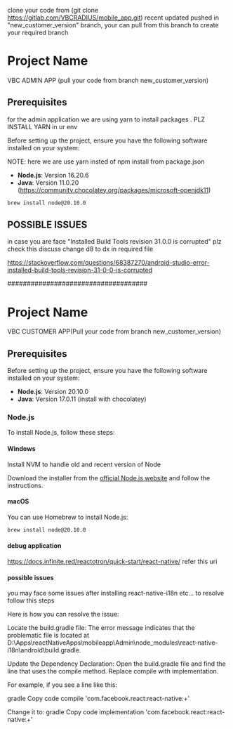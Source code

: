 clone your code from (git clone https://gitlab.com/VBCRADIUS/mobile_app.git)
recent updated pushed in "new_customer_version" branch, your can pull from this branch to create your
required branch

# Project Name

VBC ADMIN APP (pull your code from branch new_customer_version)

## Prerequisites

for the admin application we are using yarn to install packages . PLZ INSTALL YARN in ur env

Before setting up the project, ensure you have the following software installed on your system:

NOTE: here we are use yarn insted of npm install from package.json

- **Node.js**: Version 16.20.6
- **Java**: Version 11.0.20 (https://community.chocolatey.org/packages/microsoft-openjdk11)

```sh
brew install node@20.10.0
```

## POSSIBLE ISSUES

in case you are face "Installed Build Tools revision 31.0.0 is corrupted" plz check this discuss change d8 to dx in required file

https://stackoverflow.com/questions/68387270/android-studio-error-installed-build-tools-revision-31-0-0-is-corrupted

####################################

# Project Name

VBC CUSTOMER APP(Pull your code from branch new_customer_version)

## Prerequisites

Before setting up the project, ensure you have the following software installed on your system:

- **Node.js**: Version 20.10.0
- **Java**: Version 17.0.11 (install with chocolatey)

### Node.js

To install Node.js, follow these steps:

#### Windows

Install NVM to handle old and recent version of Node

Download the installer from the [official Node.js website](https://nodejs.org/) and follow the instructions.

#### macOS

You can use Homebrew to install Node.js:

```sh
brew install node@20.10.0
```

#### debug application

https://docs.infinite.red/reactotron/quick-start/react-native/
refer this uri

#### possible issues

you may face some issues after installing react-native-i18n etc... to resolve follow this steps

Here is how you can resolve the issue:

Locate the build.gradle file: The error message indicates that the problematic file is located at D:\Apps\reactNativeApps\mobileapp\Admin\node_modules\react-native-i18n\android\build.gradle.

Update the Dependency Declaration: Open the build.gradle file and find the line that uses the compile method. Replace compile with implementation.

For example, if you see a line like this:

gradle
Copy code
compile 'com.facebook.react:react-native:+'

Change it to:
gradle
Copy code
implementation 'com.facebook.react:react-native:+'
